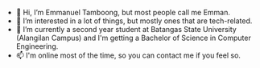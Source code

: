 - 👋 Hi, I’m Emmanuel Tamboong, but most people call me Emman.
- 👀 I’m interested in a lot of things, but mostly ones that are tech-related.
- 🌱 I’m currently a second year student at Batangas State University (Alangilan Campus) and I'm getting a Bachelor of Science in Computer Engineering.
- 📫 I'm online most of the time, so you can contact me if you feel so. 

<!---
thisisemman-22/thisisemman-22 is a ✨ special ✨ repository because its `README.md` (this file) appears on your GitHub profile.
You can click the Preview link to take a look at your changes.
--->
